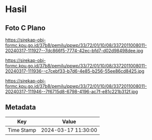 # Hasil

## Foto C Plano

https://sirekap-obj-formc.kpu.go.id/37b8/pemilu/ppwp/33/72/01/10/08/3372011008011-20240317-111927--7dc866f5-7774-42ec-bfd7-d02d98498dee.jpg

https://sirekap-obj-formc.kpu.go.id/37b8/pemilu/ppwp/33/72/01/10/08/3372011008011-20240317-111936--c7cebf33-b7d6-4e85-b256-55ee86cd8425.jpg

https://sirekap-obj-formc.kpu.go.id/37b8/pemilu/ppwp/33/72/01/10/08/3372011008011-20240317-111946--7f6715d8-6798-4196-ac7f-e81c221b312f.jpg


## Metadata

| Key        | Value               |
| ---------- | ------------------- |
| Time Stamp | 2024-03-17 11:30:00 |



